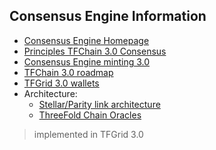 
## Consensus Engine Information

- [Consensus Engine Homepage](consensus3)
- [Principles TFChain 3.0 Consensus](consensus3_principles)
- [Consensus Engine minting 3.0](consensus3_engine_minting)
- [TFChain 3.0 roadmap](roadmap_tfchain3)
- [TFGrid 3.0 wallets](tfgrid3_wallets)
- Architecture:
  - [Stellar/Parity link architecture](stellar_partity_link)
  - [ThreeFold Chain Oracles](consensus3_oracles)
<!-- - [Consensus Engine Weight System](consensus3_weights) -->

> implemented in TFGrid 3.0


